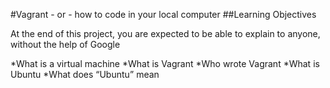 #Vagrant - or - how to code in your local computer
##Learning Objectives


At the end of this project, you are expected to be able to explain to anyone, without the help of Google

*What is a virtual machine
*What is Vagrant
*Who wrote Vagrant
*What is Ubuntu
*What does “Ubuntu” mean
